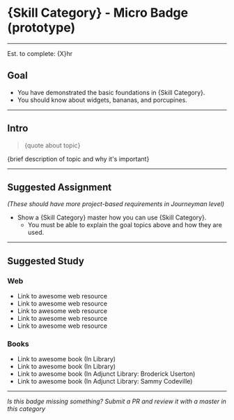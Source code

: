 # {Skill Category} - Micro Badge (prototype)

-----

Est. to complete: {X}hr

## Goal
- You have demonstrated the basic foundations in {Skill Category}.
- You should know about widgets, bananas, and porcupines.


-----

## Intro

>{quote about topic}

{brief description of topic and why it's important}

-----


## Suggested Assignment
*(These should have more project-based requirements in Journeyman level)*

- Show a {Skill Category} master how you can use {Skill Category}.
    - You must be able to explain the goal topics above and how they are used.


-----


## Suggested Study

### Web
- Link to awesome web resource
- Link to awesome web resource
- Link to awesome web resource
- Link to awesome web resource
- Link to awesome web resource

### Books
- Link to awesome book (In Library)
- Link to awesome book (In Library)
- Link to awesome book (In Adjunct Library: Broderick Userton)
- Link to awesome book (In Adjunct Library: Sammy Codeville)


-----

  *Is this badge missing something? Submit a PR and review it with a master in this category*
